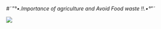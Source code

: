 #˜”*°•.Importance of agriculture and Avoid Food waste !!.•°*”˜

![](https://s4.gifyu.com/images/Agriculture.gif)
